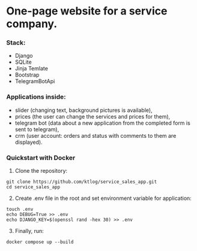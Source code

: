 # One-page website for a service company.
### Stack:
- Django
- SQLite
- Jinja Temlate
- Bootstrap
- TelegramBotApi
### Applications inside:
- slider (changing text, background pictures is available),
- prices (the user can change the services and prices for them),
- telegram bot (data about a new application from the completed form is sent to telegram),
- crm (user account: orders and status with comments to them are displayed).

### Quickstart with Docker
1. Clone the repository:

```
git clone https://github.com/ktlog/service_sales_app.git
cd service_sales_app

```

2. Create .env file in the root and set environment variable for application:

```
touch .env
echo DEBUG=True >> .env
echo DJANGO_KEY=$(openssl rand -hex 30) >> .env
```

3. Finally, run:

```
docker compose up --build
```
